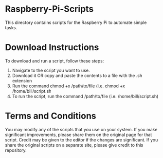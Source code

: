 # Raspberry-Pi-Scripts
This directory contains scripts for the Raspberry Pi to automate simple tasks.

# Download Instructions
To download and run a script, follow these steps:
  1. Navigate to the script you want to use.
  2. Download it OR copy and paste the contents to a file with the .sh extension
  3. Run the command chmod +x /path/to/file (i.e. chmod +x /home/bill/script.sh
  4. To run the script, run the command /path/to/file (i.e. /home/bill/script.sh)

# Terms and Conditions
You may modify any of the scripts that you use on your system. If you make significant improvements, please share them on the original page for that script.
Credit may be given to the editor if the changes are significant. If you share the original scripts on a separate site, please give credit to this repository. 

